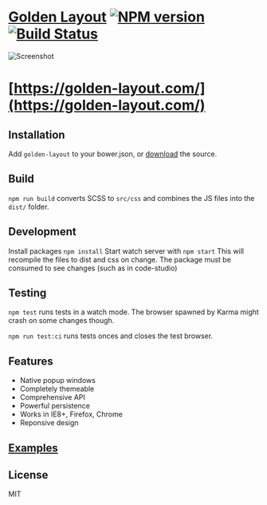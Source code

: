 # [Golden Layout](https://golden-layout.com/) [![NPM version](https://badge.fury.io/js/golden-layout.svg)](http://badge.fury.io/js/golden-layout) [![Build Status](https://travis-ci.org/deepstreamIO/golden-layout.svg?branch=master)](https://travis-ci.org/deepstreamIO/golden-layout)

![Screenshot](https://cloud.githubusercontent.com/assets/512416/4584449/e6c154a0-4ffa-11e4-81a8-a7e5f8689dc5.PNG)

# [https://golden-layout.com/](https://golden-layout.com/)

## Installation

Add `golden-layout` to your bower.json, or [download](https://golden-layout.com/download/) the source.

## Build

`npm run build` converts SCSS to `src/css` and combines the JS files into the `dist/` folder.

## Development

Install packages `npm install`
Start watch server with `npm start`
This will recompile the files to dist and css on change.
The package must be consumed to see changes (such as in code-studio)

## Testing

`npm test` runs tests in a watch mode. The browser spawned by Karma might crash on some changes though.

`npm run test:ci` runs tests onces and closes the test browser.

## Features

- Native popup windows
- Completely themeable
- Comprehensive API
- Powerful persistence
- Works in IE8+, Firefox, Chrome
- Reponsive design

## [Examples](https://golden-layout.com/examples/)

## License

MIT

